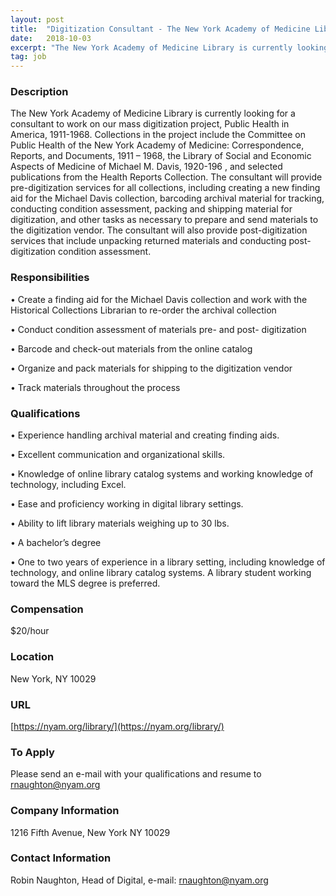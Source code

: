 ```yaml
---
layout: post
title:  "Digitization Consultant - The New York Academy of Medicine Library "
date:   2018-10-03
excerpt: "The New York Academy of Medicine Library is currently looking for a consultant to work on our mass digitization project, Public Health in America, 1911-1968. Collections in the project include the Committee on Public Health of the New York Academy of Medicine: Correspondence, Reports, and Documents, 1911 – 1968, the..."
tag: job
---
```


### Description   

The New York Academy of Medicine Library is currently looking for a consultant to work on our mass digitization project, Public Health in America, 1911-1968.  Collections in the project include the Committee on Public Health of the New York Academy of Medicine: Correspondence, Reports, and Documents, 1911 – 1968, the Library of Social and Economic Aspects of Medicine of Michael M. Davis, 1920-196 , and selected publications from the Health Reports Collection.   The consultant will provide pre-digitization services for all collections, including creating a new finding aid for the Michael Davis collection, barcoding archival material for tracking, conducting condition assessment, packing and shipping material for digitization, and other tasks as necessary to prepare and send materials to the digitization vendor.  The consultant will also provide post-digitization services that include unpacking returned materials and conducting post-digitization condition assessment. 


### Responsibilities   


• 	Create a finding aid for the Michael Davis collection and work with the Historical Collections Librarian to re-order the archival collection

• 	Conduct condition assessment of materials pre- and post- digitization

• 	Barcode and check-out materials from the online catalog

• 	Organize and pack materials for shipping to the digitization vendor

• 	Track materials throughout the process



### Qualifications   


• 	Experience handling archival material and creating finding aids.

• 	Excellent communication and organizational skills.

• 	Knowledge of online library catalog systems and working knowledge of technology, including Excel.

• 	Ease and proficiency working in digital library settings.

• 	Ability to lift library materials weighing up to 30 lbs.

• 	A bachelor’s degree

• 	One to two years of experience in a library setting, including knowledge of technology, and online library catalog systems.  A library student working toward the MLS degree is preferred.



### Compensation   

$20/hour


### Location   

New York, NY 10029


### URL   

[https://nyam.org/library/](https://nyam.org/library/)

### To Apply   

Please send an e-mail with your qualifications and resume to rnaughton@nyam.org


### Company Information   

1216 Fifth Avenue, New York NY 10029


### Contact Information   

Robin Naughton, Head of Digital, e-mail: rnaughton@nyam.org


